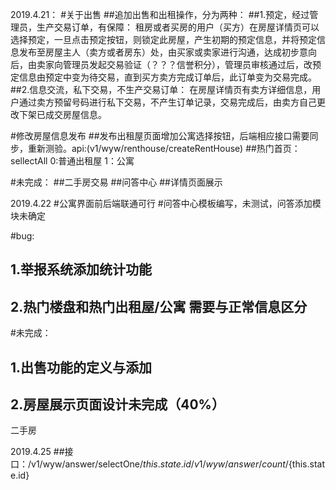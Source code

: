 2019.4.21：
#关于出售
 ##追加出售和出租操作，分为两种：
 ##1.预定，经过管理员，生产交易订单，有保障：
 租房或者买房的用户（买方）在房屋详情页可以选择预定，一旦点击预定按钮，则锁定此房屋，产生初期的预定信息，并将预定信息发布至房屋主人（卖方或者房东）处，由买家或卖家进行沟通，达成初步意向后，由卖家向管理员发起交易验证（？？？信誉积分），管理员审核通过后，改预定信息由预定中变为待交易，直到买方卖方完成订单后，此订单变为交易完成。
 ##2.信息交流，私下交易，不生产交易订单：
 在房屋详情页有卖方详细信息，用户通过卖方预留号码进行私下交易，不产生订单记录，交易完成后，由卖方自己更改下架已成交房屋信息。

#修改房屋信息发布
 ##发布出租屋页面增加公寓选择按钮，后端相应接口需要同步，重新测验。api:(v1/wyw/renthouse/createRentHouse)
 ##热门首页：sellectAll 0:普通出租屋  1：公寓

#未完成：
##二手房交易
##问答中心
##详情页面展示


2019.4.22
#公寓界面前后端联通可行
#问答中心模板编写，未测试，问答添加模块未确定

#bug:
 ## 1.举报系统添加统计功能
 ## 2.热门楼盘和热门出租屋/公寓 需要与正常信息区分

#未完成：
 ## 1.出售功能的定义与添加
 ## 2.房屋展示页面设计未完成（40%）
 二手房

 2019.4.25
  ##接口：/v1/wyw/answer/selectOne/${this.state.id}   /v1/wyw/answer/count/${this.state.id}
